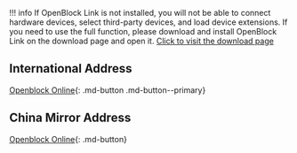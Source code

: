 !!! info
    If OpenBlock Link is not installed, you will not be able to connect hardware devices, select third-party devices, and load device extensions. If you need to use the full function, please download and install OpenBlock Link on the download page and open it. [Click to visit the download page](download-software.md)

## International Address

[Openblock Online](https://openblockcc.github.io/openblock-gui/develop/){: .md-button .md-button--primary}

## China Mirror Address

[Openblock Online](https://openblockcc.gitee.io/openblock-gui/develop/){: .md-button}
